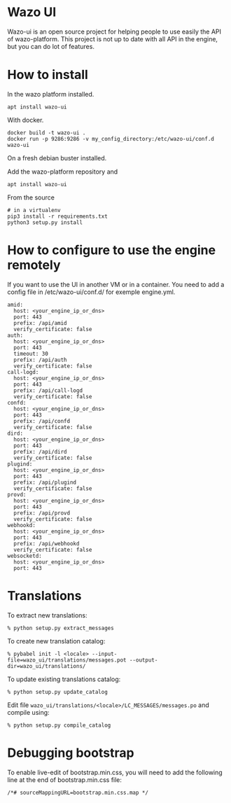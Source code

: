 # Wazo UI

Wazo-ui is an open source project for helping people to use easily the API of wazo-platform. This project is not up to date with all API in the engine, but you can do lot of features.

# How to install

In the wazo platform installed.

    apt install wazo-ui

With docker.

    docker build -t wazo-ui .
    docker run -p 9286:9286 -v my_config_directory:/etc/wazo-ui/conf.d wazo-ui

On a fresh debian buster installed.

Add the wazo-platform repository and

    apt install wazo-ui

From the source

    # in a virtualenv
    pip3 install -r requirements.txt
    python3 setup.py install


# How to configure to use the engine remotely

If you want to use the UI in another VM or in a container.
You need to add a config file in /etc/wazo-ui/conf.d/ for exemple engine.yml.

```
amid:
  host: <your_engine_ip_or_dns>
  port: 443
  prefix: /api/amid
  verify_certificate: false
auth:
  host: <your_engine_ip_or_dns>
  port: 443
  timeout: 30
  prefix: /api/auth
  verify_certificate: false
call-logd:
  host: <your_engine_ip_or_dns>
  port: 443
  prefix: /api/call-logd
  verify_certificate: false
confd:
  host: <your_engine_ip_or_dns>
  port: 443
  prefix: /api/confd
  verify_certificate: false
dird:
  host: <your_engine_ip_or_dns>
  port: 443
  prefix: /api/dird
  verify_certificate: false
plugind:
  host: <your_engine_ip_or_dns>
  port: 443
  prefix: /api/plugind
  verify_certificate: false
provd:
  host: <your_engine_ip_or_dns>
  port: 443
  prefix: /api/provd
  verify_certificate: false
webhookd:
  host: <your_engine_ip_or_dns>
  port: 443
  prefix: /api/webhookd
  verify_certificate: false
websocketd:
  host: <your_engine_ip_or_dns>
  port: 443
```

# Translations

To extract new translations:

    % python setup.py extract_messages

To create new translation catalog:

    % pybabel init -l <locale> --input-file=wazo_ui/translations/messages.pot --output-dir=wazo_ui/translations/


To update existing translations catalog:

    % python setup.py update_catalog

Edit file `wazo_ui/translations/<locale>/LC_MESSAGES/messages.po` and compile
using:

    % python setup.py compile_catalog

# Debugging bootstrap

To enable live-edit of bootstrap.min.css, you will need to add the following line at the end of
bootstrap.min.css file:

    /*# sourceMappingURL=bootstrap.min.css.map */
